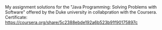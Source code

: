 My assignment solutions for the "Java Programming: Solving Problems with Software" offered by the Duke university in collabpration with the Coursera.
Certificate: https://coursera.org/share/5c2388ebde192a6b523b91f90175897c
